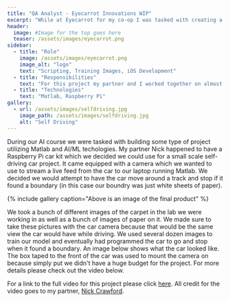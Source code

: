 ```yaml
---
title: "QA Analyst - Eyecarrot Innovations WIP"
excerpt: "While at Eyecarrot for my co-op I was tasked with creating a fully automated QA testing system using Jenkins."
header:
  image: #Image for the top goes here
  teaser: /assets/images/eyecarrot.png
sidebar:
  - title: "Role"
    image: /assets/images/eyecarrot.png
    image_alt: "logo"
    text: "Scripting, Training Images, iOS Development"
  - title: "Responsibilities"
    text: "For this project my partner and I worked together on almost all tasks. This included gathering the images for training, training the model, and programming the car to actually drive/stop."
  - title: "Technologies"
    text: "Matlab, Raspberry Pi"
gallery:
  - url: /assets/images/selfdriving.jpg
    image_path: /assets/images/selfdriving.jpg
    alt: "Self Driving"
---
```


During our AI course we were tasked with building some type of project utilizing Matlab and AI/ML techologies. My partner Nick happened to have a Raspberry Pi car kit which we decided we could use for a small scale self-driving car project. It came equipped with a camera which we wanted to use to stream a live feed from the car to our laptop running Matlab. We decided we would attempt to have the car move around a track and stop if it found a boundary (in this case our boundry was just white sheets of paper).

{% include gallery caption="Above is an image of the final product" %}

We took a bunch of different images of the carpet in the lab we were working in as well as a bunch of images of paper on it. We made sure to take these pictures with the car camera because that would be the same view the car would have while driving. We used several dozen images to train our model and eventually had programmed the car to go and stop when it found a boundary. An image below shows what the car looked like. The box taped to the front of the car was used to mount the camera on because simply put we didn't have a huge budget for the project. For more details please check out the video below.

For a link to the full video for this project please click [here](https://www.youtube.com/watch?v=KHnYkcCm28w). All credit for the video goes to my partner, [Nick Crawford](https://www.linkedin.com/in/nickdcrawford/).
